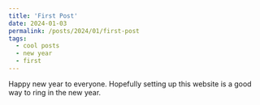 ```yaml
---
title: 'First Post'
date: 2024-01-03
permalink: /posts/2024/01/first-post
tags:
  - cool posts
  - new year
  - first
---
```


Happy new year to everyone.
Hopefully setting up this website is a good way to ring in the new year.